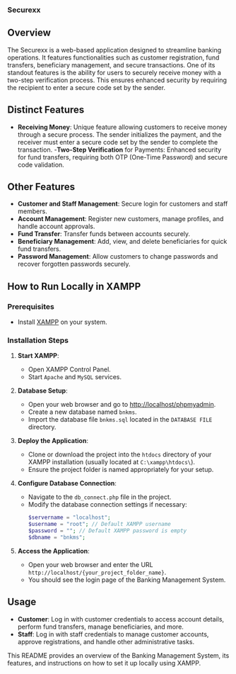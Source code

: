 ### Securexx

## Overview
The Securexx is a web-based application designed to streamline banking operations. It features functionalities such as customer registration, fund transfers, beneficiary management, and secure transactions. One of its standout features is the ability for users to securely receive money with a two-step verification process. This ensures enhanced security by requiring the recipient to enter a secure code set by the sender.

## Distinct Features
- **Receiving Money**: Unique feature allowing customers to receive money through a secure process. The sender initializes the payment, and the receiver must enter a secure code set by the sender to complete the transaction.
-**Two-Step Verification** for Payments: Enhanced security for fund transfers, requiring both OTP (One-Time Password) and secure code validation.

## Other Features
- **Customer and Staff Management**: Secure login for customers and staff members.
- **Account Management**: Register new customers, manage profiles, and handle account approvals.
- **Fund Transfer**: Transfer funds between accounts securely.
- **Beneficiary Management**: Add, view, and delete beneficiaries for quick fund transfers.
- **Password Management**: Allow customers to change passwords and recover forgotten passwords securely.


## How to Run Locally in XAMPP

### Prerequisites
- Install [XAMPP](https://www.apachefriends.org/index.html) on your system.

### Installation Steps
1. **Start XAMPP**:
   - Open XAMPP Control Panel.
   - Start `Apache` and `MySQL` services.

2. **Database Setup**:
   - Open your web browser and go to [http://localhost/phpmyadmin](http://localhost/phpmyadmin).
   - Create a new database named `bnkms`.
   - Import the database file `bnkms.sql` located in the `DATABASE FILE` directory.

3. **Deploy the Application**:
   - Clone or download the project into the `htdocs` directory of your XAMPP installation (usually located at `C:\xampp\htdocs\`).
   - Ensure the project folder is named appropriately for your setup.

4. **Configure Database Connection**:
   - Navigate to the `db_connect.php` file in the project.
   - Modify the database connection settings if necessary:
     ```php
     $servername = "localhost";
     $username = "root"; // Default XAMPP username
     $password = ""; // Default XAMPP password is empty
     $dbname = "bnkms";
     ```

5. **Access the Application**:
   - Open your web browser and enter the URL `http://localhost/{your_project_folder_name}`.
   - You should see the login page of the Banking Management System.

## Usage
- **Customer**: Log in with customer credentials to access account details, perform fund transfers, manage beneficiaries, and more.
- **Staff**: Log in with staff credentials to manage customer accounts, approve registrations, and handle other administrative tasks.

This README provides an overview of the Banking Management System, its features, and instructions on how to set it up locally using XAMPP.
